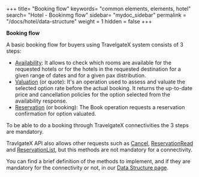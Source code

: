 +++
title= "Booking flow"
keywords= "common elements, elements, hotel"
search= "Hotel - Bookinmg flow"
sidebar= "mydoc_sidebar"
permalink = "/docs/hotel/data-structure"
weight = 1
hidden = false
+++

**Booking flow**

A basic booking flow for buyers using TravelgateX system consists of 3 steps:

- [Availability](/hotelpullsellers/methods/messages/booking-flow-methods/avail/): It allows to check which rooms are available for the requested hotels or for the hotels in the requested destination for a given range of dates and for a given pax distribution.
- [Valuation](/hotelpullsellers/methods/messages/booking-flow-methods/valuation/) (or quote): It's an operation used to assess and valuate the selected option rate before the actual booking. It returns the up-to-date price and cancellation policies for the option selected from the availability response.
- [Reservation](/hotelpullsellers/methods/messages/booking-flow-methods/reservation/) (or booking): The Book operation requests a reservation confirmation for option valuated.

To be able to do a booking through TravelgateX connectivities the 3 steps are mandatory.

TravlgateX API also allows other requests such as [Cancel](/hotelpullsellers/methods/messages/booking-flow-methods/cancel/), [ReservationRead](/hotelpullsellers/methods/messages/booking-flow-methods/reservationread/) and [ReservationList](/hotelpullsellers/methods/messages/booking-flow-methods/reservationlist/), but this methods are not mandatory for a connectivity.

You can find a brief definition of the methods to implement, and if they are mandatory for the connectivity or not, in our [Data Structure page](/hotelpullsellers/methods/data-structure/).